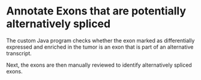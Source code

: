 # Annotate Exons that are potentially alternatively spliced
The custom Java program checks whether the exon marked as differentially expressed and enriched in the tumor is an exon that is part of an alternative transcript.



Next, the exons are then manually reviewed to identify alternatively spliced exons. 
